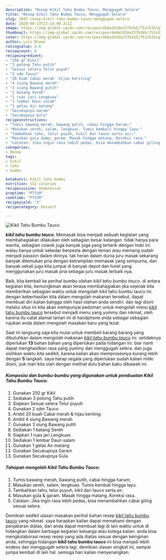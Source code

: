 ```yaml
---
description: "Resep Kikil Tahu Bumbu Tauco, Menggugah Selera"
title: "Resep Kikil Tahu Bumbu Tauco, Menggugah Selera"
slug: 1047-resep-kikil-tahu-bumbu-tauco-menggugah-selera
date: 2020-08-23T23:14:09.311Z
image: https://img-global.cpcdn.com/recipes/de8a2d18e237b1b5/751x532cq70/kikil-tahu-bumbu-tauco-foto-resep-utama.jpg
thumbnail: https://img-global.cpcdn.com/recipes/de8a2d18e237b1b5/751x532cq70/kikil-tahu-bumbu-tauco-foto-resep-utama.jpg
cover: https://img-global.cpcdn.com/recipes/de8a2d18e237b1b5/751x532cq70/kikil-tahu-bumbu-tauco-foto-resep-utama.jpg
author: Lois Brown
ratingvalue: 4.6
reviewcount: 8
recipeingredient:
- "250 gr Kikil"
- "3 potong Tahu putih"
- "Sesuai selera Telur puyuh"
- "2 sdm Tauco"
- "20 buah Cabai merah  hijau keriting"
- "4 siung Bawang merah"
- "3 siung Bawang putih"
- "1 batang Sereh"
- "1 ruas jari Lengkuas"
- "1 lembar Daun salam"
- "1 gelas Air matang"
- "Secukupnya Garam"
- "Secukupnya Gula"
recipeinstructions:
- "Tumis bawang merah, bawang putih, cabai hingga harum;"
- "Masukan sereh, salam, lengkuas. Tumis kembali hingga layu."
- "Tambahkan tahu, telur puyuh, kikil dan tauco serta air;"
- "Masukan gula &amp; garam. Masak hingga matang. Koreksi rasa."
- "Catatan: Jika ingin rasa lebih pedas, bisa menambahkan cabai giling sesuai selera."
categories:
- Resep
tags:
- kikil
- tahu
- bumbu

katakunci: kikil tahu bumbu 
nutrition: 152 calories
recipecuisine: Indonesian
preptime: "PT31M"
cooktime: "PT32M"
recipeyield: "2"
recipecategory: Dessert

---
```



![Kikil Tahu Bumbu Tauco](https://img-global.cpcdn.com/recipes/de8a2d18e237b1b5/751x532cq70/kikil-tahu-bumbu-tauco-foto-resep-utama.jpg)

<b><i>kikil tahu bumbu tauco</i></b>, Memasak bisa menjadi sebuah kegiatan yang membahagiakan dilakukan oleh sebagian besar kalangan. tidak hanya para wanita, sebagian cowok juga banyak juga yang tertarik dengan hobi ini. walau hanya untuk sekedar berpesta dengan teman atau memang sudah menjadi passion dalam dirinya. tak heran dalam dunia juru masak sekarang banyak ditemukan pria dengan ketrampilan memasak yang sempurna, dan banyak sekali juga kita jumpai di banyak depot dan hotel yang menggunakan juru masak pria sebagai juru masak terbaik nya.



Baik, kita kembali ke perihal bumbu olahan <i>kikil tahu bumbu tauco</i>. di antara kegiatan kita, kemungkinan akan terasa membahagiakan jika sejenak kita memberikan sebagian waktu untuk mengolah kikil tahu bumbu tauco ini. dengan keberhasilan kita dalam mengolah makanan tersebut, dapat membuat diri kalian bangga oleh hasil olahan anda sendiri. dan lagi disini melalui situs ini kita akan mempunyai pedoman untuk mengolah menu <u>kikil tahu bumbu tauco</u> tersebut menjadi menu yang yummy dan nikmat, oleh karena itu catat alamat laman ini di handphone anda sebagai sebagian rujukan anda dalam mengolah masakan baru yang lezat.


Saat ini langsung saja kita mulai untuk membeli barang barang yang dibutuhkan dalam mengolah makanan <u><i>kikil tahu bumbu tauco</i></u> ini. setidaknya diperlukan <b>13</b> bahan bahan yang diperlukan pada hidangan ini. biar nanti dapat menghasilkan rasa yang yummy dan menggugah selera. dan juga sisihkan waktu kita sedikit, karena kalian akan memprosesnya kurang lebih dengan <b>5</b> langkah. saya harap segala yang diperlukan sudah kalian miliki disini, yuk mari kita olah dengan melihat dulu bahan baku dibawah ini.

<!--inarticleads1-->

##### Komposisi dan bumbu-bumbu yang digunakan untuk pembuatan Kikil Tahu Bumbu Tauco:

1. Gunakan 250 gr Kikil
1. Sediakan 3 potong Tahu putih
1. Siapkan Sesuai selera Telur puyuh
1. Gunakan 2 sdm Tauco
1. Ambil 20 buah Cabai merah &amp; hijau keriting
1. Ambil 4 siung Bawang merah
1. Gunakan 3 siung Bawang putih
1. Sediakan 1 batang Sereh
1. Siapkan 1 ruas jari Lengkuas
1. Sediakan 1 lembar Daun salam
1. Gunakan 1 gelas Air matang
1. Gunakan Secukupnya Garam
1. Gunakan Secukupnya Gula




<!--inarticleads2-->

##### Tahapan mengolah Kikil Tahu Bumbu Tauco:

1. Tumis bawang merah, bawang putih, cabai hingga harum;
1. Masukan sereh, salam, lengkuas. Tumis kembali hingga layu.
1. Tambahkan tahu, telur puyuh, kikil dan tauco serta air;
1. Masukan gula &amp; garam. Masak hingga matang. Koreksi rasa.
1. Catatan: Jika ingin rasa lebih pedas, bisa menambahkan cabai giling sesuai selera.




Demikian sedikit ulasan masakan perihal bahan resep <u>kikil tahu bumbu tauco</u> yang nikmat. saya harapkan kalian dapat memahami dengan penjabaran diatas, dan anda dapat membuat lagi di lain waktu untuk di hidangkan dalam berbagai kegiatan keluarga atau kolega kalian. anda bisa mengkolaborasi resep resep yang ada diatas sesuai dengan keinginan anda, sehingga hidangan <b>kikil tahu bumbu tauco</b> ini bisa menjadi lebih endess dan menggugah selera lagi. demikian ulasan singkat ini, sampai jumpa kembali di lain hal. semoga hari kalian menyenangkan.
